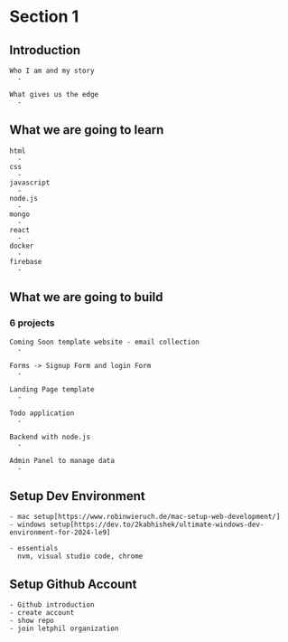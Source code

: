 # Section 1

## Introduction

    Who I am and my story
      -

    What gives us the edge
      -

## What we are going to learn

    html
      -
    css
      -
    javascript
      -
    node.js
      -
    mongo
      -
    react
      -
    docker
      -
    firebase
      -

## What we are going to build

### 6 projects

    Coming Soon template website - email collection
      -

    Forms -> Signup Form and login Form
      -

    Landing Page template
      -

    Todo application
      -

    Backend with node.js
      -

    Admin Panel to manage data
      -

## Setup Dev Environment

    - mac setup[https://www.robinwieruch.de/mac-setup-web-development/]
    - windows setup[https://dev.to/2kabhishek/ultimate-windows-dev-environment-for-2024-le9]

    - essentials
      nvm, visual studio code, chrome

## Setup Github Account

    - Github introduction
    - create account
    - show repo
    - join letphil organization
